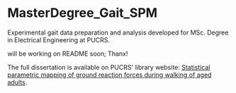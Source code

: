 # MasterDegree_Gait_SPM
Experimental gait data preparation and analysis developed for MSc. Degree in Electrical Engineering at PUCRS. 

will be working on README soon; Thanx!

The full dissertation is available on PUCRS' library website:
[Statistical parametric mapping of ground reaction forces during walking of aged adults](http://tede2.pucrs.br/tede2/handle/tede/10080).

